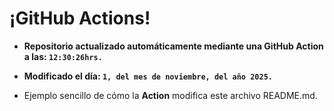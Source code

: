 # ¡GitHub Actions!
* **Repositorio actualizado automáticamente mediante una GitHub Action a las: `12:30:26hrs.`**
* **Modificado el día: `1, del mes de noviembre, del año 2025.`**

* Ejemplo sencillo de cómo la **Action** modifica este archivo README.md.
